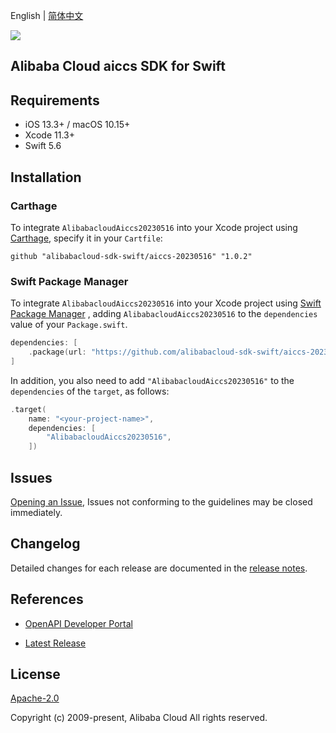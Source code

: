 English | [简体中文](README-CN.md)

![](https://aliyunsdk-pages.alicdn.com/icons/AlibabaCloud.svg)

## Alibaba Cloud aiccs SDK for Swift

## Requirements

- iOS 13.3+ / macOS 10.15+
- Xcode 11.3+
- Swift 5.6

## Installation

### Carthage

To integrate `AlibabacloudAiccs20230516` into your Xcode project using [Carthage](https://github.com/Carthage/Carthage), specify it in your `Cartfile`:

```ogdl
github "alibabacloud-sdk-swift/aiccs-20230516" "1.0.2"
```

### Swift Package Manager

To integrate `AlibabacloudAiccs20230516` into your Xcode project using [Swift Package Manager](https://swift.org/package-manager/) , adding `AlibabacloudAiccs20230516` to the `dependencies` value of your `Package.swift`.

```swift
dependencies: [
    .package(url: "https://github.com/alibabacloud-sdk-swift/aiccs-20230516.git", from: "1.0.2")
]
```

In addition, you also need to add `"AlibabacloudAiccs20230516"` to the `dependencies` of the `target`, as follows:

```swift
.target(
    name: "<your-project-name>",
    dependencies: [
        "AlibabacloudAiccs20230516",
    ])
```

## Issues

[Opening an Issue](https://github.com/alibabacloud-sdk-swift/aiccs-20230516/issues/new), Issues not conforming to the guidelines may be closed immediately.

## Changelog

Detailed changes for each release are documented in the [release notes](./ChangeLog.txt).

## References

* [OpenAPI Developer Portal](https://next.api.alibabacloud.com/home)
- [Latest Release](https://github.com/alibabacloud-sdk-swift/aiccs-20230516)

## License

[Apache-2.0](http://www.apache.org/licenses/LICENSE-2.0)

Copyright (c) 2009-present, Alibaba Cloud All rights reserved.
